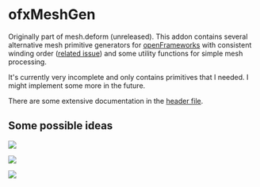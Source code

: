 # ofxMeshGen

Originally part of mesh.deform (unreleased). This addon contains several
alternative mesh primitive generators for
[openFrameworks](https://openframeworks.cc/) with consistent winding order
([related issue](https://github.com/openframeworks/openFrameworks/issues/2676))
and some utility functions for simple mesh processing.

It's currently very incomplete and only contains primitives that I needed. I
might implement some more in the future.

There are some extensive documentation in the [header
file](https://github.com/Krasjet/ofxMeshGen/blob/master/src/ofxMeshGen.h).

## Some possible ideas

![](https://krasjet.com/imgs/meshGen/1.gif)

![](https://krasjet.com/imgs/meshGen/2.png)

![](https://krasjet.com/imgs/meshGen/3.png)

